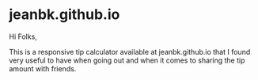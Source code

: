 # jeanbk.github.io

Hi Folks,

This is a responsive tip calculator available at jeanbk.github.io that I found very useful to have when going out and when it comes to sharing the tip amount 
with friends.
